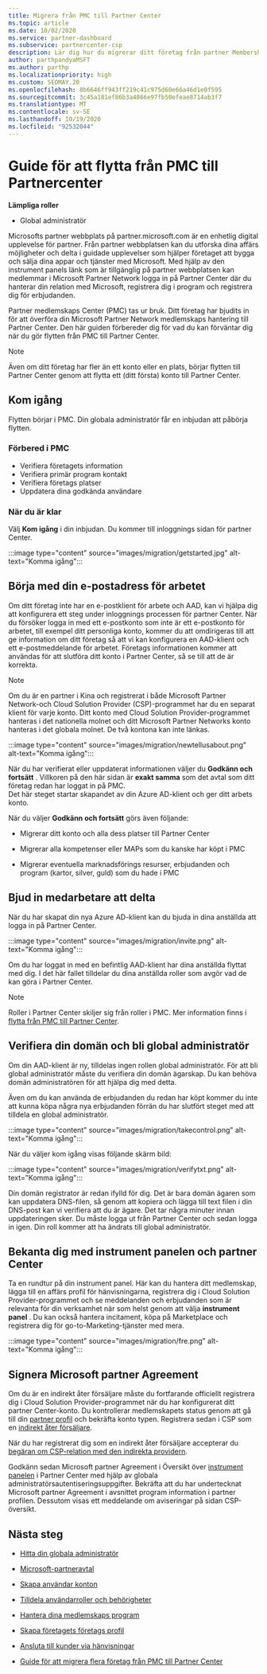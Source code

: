 ```yaml
---
title: Migrera från PMC till Partner Center
ms.topic: article
ms.date: 10/02/2020
ms.service: partner-dashboard
ms.subservice: partnercenter-csp
description: Lär dig hur du migrerar ditt företag från partner Membership Center (PMC) till Partner Center, inklusive de steg som du måste följa.
author: parthpandyaMSFT
ms.author: parthp
ms.localizationpriority: high
ms.custom: SEOMAY.20
ms.openlocfilehash: 8b6646ff943ff219c41c975d60e66a46d1e0f595
ms.sourcegitcommit: 3c45a181ef86b3a4866e97fb50efeae8714ab3f7
ms.translationtype: MT
ms.contentlocale: sv-SE
ms.lasthandoff: 10/19/2020
ms.locfileid: "92532044"
---
```

# <a name="guide-to-migrating-from-pmc-to-partner-center"></a>Guide för att flytta från PMC till Partnercenter

**Lämpliga roller**

- Global administratör

Microsofts partner webbplats på partner.microsoft.com är en enhetlig digital upplevelse för partner. Från partner webbplatsen kan du utforska dina affärs möjligheter och delta i guidade upplevelser som hjälper företaget att bygga och sälja dina appar och tjänster med Microsoft. Med hjälp av den instrument panels länk som är tillgänglig på partner webbplatsen kan medlemmar i Microsoft Partner Network logga in på Partner Center där du hanterar din relation med Microsoft, registrera dig i program och registrera dig för erbjudanden.

Partner medlemskaps Center (PMC) tas ur bruk. Ditt företag har bjudits in för att överföra din Microsoft Partner Network medlemskaps hantering till Partner Center. Den här guiden förbereder dig för vad du kan förväntar dig när du gör flytten från PMC till Partner Center.

>[!NOTE]
>Även om ditt företag har fler än ett konto eller en plats, börjar flytten till Partner Center genom att flytta ett (ditt första) konto till Partner Center.

## <a name="get-started"></a>Kom igång

Flytten börjar i PMC. Din globala administratör får en inbjudan att påbörja flytten.

### <a name="prepare-in-pmc"></a>Förbered i PMC

- Verifiera företagets information
- Verifiera primär program kontakt
- Verifiera företags platser
- Uppdatera dina godkända användare

### <a name="when-youre-ready"></a>När du är klar

Välj **Kom igång** i din inbjudan. Du kommer till inloggnings sidan för partner Center.

:::image type="content" source="images/migration/getstarted.jpg" alt-text="Komma igång":::

## <a name="start-with-your-work-email"></a>Börja med din e-postadress för arbetet

Om ditt företag inte har en e-postklient för arbete och AAD, kan vi hjälpa dig att konfigurera ett steg under inloggnings processen för partner Center. När du försöker logga in med ett e-postkonto som inte är ett e-postkonto för arbetet, till exempel ditt personliga konto, kommer du att omdirigeras till att ge information om ditt företag så att vi kan konfigurera en AAD-klient och ett e-postmeddelande för arbetet. Företags informationen kommer att användas för att slutföra ditt konto i Partner Center, så se till att de är korrekta.

>[!NOTE]
>Om du är en partner i Kina och registrerat i både Microsoft Partner Network-och Cloud Solution Provider (CSP)-programmet har du en separat klient för varje konto. Ditt konto med Cloud Solution Provider-programmet hanteras i det nationella molnet och ditt Microsoft Partner Networks konto hanteras i det globala molnet. De två kontona kan inte länkas.

:::image type="content" source="images/migration/newtellusabout.png" alt-text="Komma igång":::

När du har verifierat eller uppdaterat informationen väljer du **Godkänn och fortsätt** .
Villkoren på den här sidan är **exakt samma** som det avtal som ditt företag redan har loggat in på PMC.  
Det här steget startar skapandet av din Azure AD-klient och ger ditt arbets konto.

När du väljer **Godkänn och fortsätt** görs även följande:

- Migrerar ditt konto och alla dess platser till Partner Center

- Migrerar alla kompetenser eller MAPs som du kanske har köpt i PMC

- Migrerar eventuella marknadsförings resurser, erbjudanden och program (kartor, silver, guld) som du hade i PMC

## <a name="invite-employees-to-join-you"></a>Bjud in medarbetare att delta

När du har skapat din nya Azure AD-klient kan du bjuda in dina anställda att logga in på Partner Center.

:::image type="content" source="images/migration/invite.png" alt-text="Komma igång":::

Om du har loggat in med en befintlig AAD-klient har dina anställda flyttat med dig. I det här fallet tilldelar du dina anställda roller som avgör vad de kan göra i Partner Center. 

>[!NOTE] 
>Roller i Partner Center skiljer sig från roller i PMC. Mer information finns i [flytta från PMC till Partner Center](move-pmc-pc-map.md).

## <a name="verify-your-domain-and-become-a-global-admin"></a>Verifiera din domän och bli global administratör  

Om din AAD-klient är ny, tilldelas ingen rollen global administratör. För att bli global administratör måste du verifiera din domän ägarskap. Du kan behöva domän administratören för att hjälpa dig med detta.

Även om du kan använda de erbjudanden du redan har köpt kommer du inte att kunna köpa några nya erbjudanden förrän du har slutfört steget med att tilldela en global administratör.

:::image type="content" source="images/migration/takecontrol.png" alt-text="Komma igång":::

När du väljer kom igång visas följande skärm bild:

:::image type="content" source="images/migration/verifytxt.png" alt-text="Komma igång":::

Din domän registrator är redan ifylld för dig. Det är bara domän ägaren som kan uppdatera DNS-filen, så genom att kopiera och lägga till text filen i din DNS-post kan vi verifiera att du är ägare. Det tar några minuter innan uppdateringen sker. Du måste logga ut från Partner Center och sedan logga in igen. Din roll kommer att ha ändrats till global administratör.

## <a name="get-acquainted-with-your-dashboard-and-partner-center"></a>Bekanta dig med instrument panelen och partner Center

Ta en rundtur på din instrument panel. Här kan du hantera ditt medlemskap, lägga till en affärs profil för hänvisningarna, registrera dig i Cloud Solution Provider-programmet och se meddelanden och erbjudanden som är relevanta för din verksamhet när som helst genom att välja **instrument panel** . Du kan också hantera incitament, köpa på Marketplace och registrera dig för go-to-Marketing-tjänster med mera.  

:::image type="content" source="images/migration/fre.png" alt-text="Komma igång":::

## <a name="sign-the-microsoft-partner-agreement"></a>Signera Microsoft partner Agreement

Om du är en indirekt åter försäljare måste du fortfarande officiellt registrera dig i Cloud Solution Provider-programmet när du har konfigurerat ditt partner Center-konto. Du kontrollerar medlemskapets status genom att gå till din [partner profil](https://partner.microsoft.com/pcv/accountsettings/partnerprofile) och bekräfta konto typen. Registrera sedan i CSP som en [indirekt åter försäljare](enrolling-in-the-csp-program.md).

 När du har registrerat dig som en indirekt åter försäljare accepterar du [begäran om CSP-relation med den indirekta providern](indirect-reseller-tasks-in-partner-center.md).

Godkänn sedan Microsoft partner Agreement i Översikt över [instrument panelen](https://partner.microsoft.com/pvc/dashboard) i Partner Center med hjälp av globala administratörsautentiseringsuppgifter. Bekräfta att du har undertecknat Microsoft partner Agreement i avsnittet program information i partner profilen. Dessutom visas ett meddelande om aviseringar på sidan CSP-översikt. 

## <a name="next-steps"></a>Nästa steg

- [Hitta din globala administratör](become-global-admin.md)

- [Microsoft-partneravtal](microsoft-partner-agreement.md)

- [Skapa användar konton](create-user-accounts-and-set-permissions.md)

- [Tilldela användarroller och behörigheter](permissions-overview.md)

- [Hantera dina medlemskaps program](renew-mpn-offers.md)

- [Skapa företagets företags profil](create-a-marketing-profile.md)

- [Ansluta till kunder via hänvisningar](manage-leads.md)

- [Guide för att migrera flera företag från PMC till Partner Center](move-multiple-companies.md)

